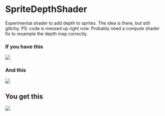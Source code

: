 # SpriteDepthShader

Experimental shader to add depth to sprites. The idea is there, but still glitchy.
PS: code is messed up right now. Probably need a compute shader fix to resample the depth map correctly.

### If you have this
<img src="https://raw.github.com/iBicha/SpriteDepthShader/master/Assets/sprite.png">

### And this
<img src="https://raw.github.com/iBicha/SpriteDepthShader/master/Assets/depth.png">

## You get this
<img src="https://raw.github.com/iBicha/SpriteDepthShader/master/Assets/animation.gif">
